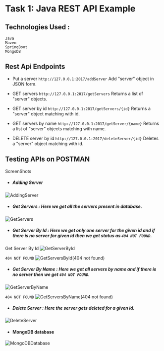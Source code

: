 # Task 1: Java REST API Example

## Technologies Used :
```
Java
Maven
SpringBoot
MongoDB
```
## Rest Api Endpoints
* Put a server ```http://127.0.0.1:2017/addServer``` Add "server" object in JSON form.

* GET servers ```http://127.0.0.1:2017/getServers``` Returns a list of "server" objects.

* GET server by id ```http://127.0.0.1:2017/getServers/{id}``` Returns a "server" object matching with id.

* GET servers by name ```http://127.0.0.1:2017/getServer/{name}``` Returns a list of "server" objects matching with name.

* DELETE server by id ```http://127.0.0.1:2017/deleteServer/{id}``` Deletes a "server" object matching with id. 

## Testing APIs on POSTMAN

ScreenShots

* ##### Adding Server 
![AddingServer](https://user-images.githubusercontent.com/73234020/158126625-4acafd28-6b27-4000-af10-991f793cb986.png)

* ##### Get Servers : Here we get all the servers present in database.

![GetServers](https://user-images.githubusercontent.com/73234020/158126948-5c6da388-dfda-47ce-84d1-5e65168df338.png)

* ##### Get Server By Id : Here we get only one server for the given id and if there is no server for given id then we get status as ``` 404 NOT FOUND ```.
Get Server By Id
![GetServerById](https://user-images.githubusercontent.com/73234020/158127198-03a097dc-2d2d-4753-ae83-adc39ea20a40.png)

```404 NOT FOUND```
![GetServersById(404 not found)](https://user-images.githubusercontent.com/73234020/158127233-eeb4881d-e29b-42e3-8d8c-8119f9051b59.jpg)

* ##### Get Server By Name : Here we get all servers by name and if there is no server then we get ```404 NOT FOUND```. 

![GetServerByName](https://user-images.githubusercontent.com/73234020/158127958-034116db-7f1d-438f-91f0-19774a2be5f9.png)

```404 NOT FOUND```
![GetServersByName(404 not found)](https://user-images.githubusercontent.com/73234020/158128985-4be3b264-7f4c-4f48-8c3f-e891b0f71077.png)


* ##### Delete Server : Here the server gets deleted for a given id.
![DeleteServer](https://user-images.githubusercontent.com/73234020/158128248-bf5a1522-0f02-4961-939c-7a7e007ba737.png)

* #### MongoDB database 
![MongoDBDatabase](https://user-images.githubusercontent.com/73234020/158129122-cdf80e34-fe71-4d7f-b23c-173d0aa4ca86.png)





